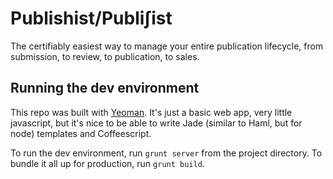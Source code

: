 Publishist/Publiʃist
====================

The certifiably easiest way to manage your entire publication lifecycle, from
submission, to review, to publication, to sales.

Running the dev environment
---------------------------

This repo was built with [Yeoman]. It's just a basic web app, very little
javascript, but it's nice to be able to write Jade (similar to Haml, but for
node) templates and Coffeescript.

  [Yeoman]: http://yeoman.io/

To run the dev environment, run `grunt server` from the project directory. To
bundle it all up for production, run `grunt build`.



